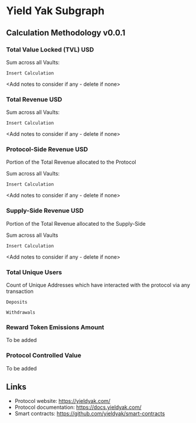 # Yield Yak Subgraph

## Calculation Methodology v0.0.1

### Total Value Locked (TVL) USD

Sum across all Vaults:

`Insert Calculation`

<Add notes to consider if any - delete if none>

### Total Revenue USD

Sum across all Vaults:

`Insert Calculation`

<Add notes to consider if any - delete if none>

### Protocol-Side Revenue USD

Portion of the Total Revenue allocated to the Protocol

Sum across all Vaults:

`Insert Calculation`

<Add notes to consider if any - delete if none>

### Supply-Side Revenue USD

Portion of the Total Revenue allocated to the Supply-Side

Sum across all Vaults

`Insert Calculation`

<Add notes to consider if any - delete if none>

### Total Unique Users

Count of Unique Addresses which have interacted with the protocol via any transaction

`Deposits`

`Withdrawals`

### Reward Token Emissions Amount

To be added

### Protocol Controlled Value

To be added

## Links

- Protocol website: https://yieldyak.com/
- Protocol documentation: https://docs.yieldyak.com/
- Smart contracts: https://github.com/yieldyak/smart-contracts
